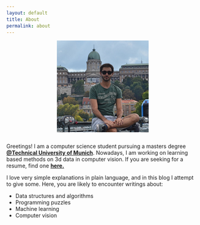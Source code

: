```yaml
---
layout: default
title: About
permalink: about
---
```


<div style="text-align:center; margin-top: 10px; margin-bottom: 25px"><img id="pp" src ="/assets/pp-small.jpg"/></div>

Greetings! I am a computer science student pursuing a masters degree <a href="https://www.tum.de/" target="_blank" onclick="ga('send', 'event', 'link-click', 'tum');"><b>@Technical University of Munich</b></a>. Nowadays, I am working on learning based methods on 3d data in computer vision. If you are seeking for a resume, find one <a href="/assets/cv-moe-un.pdf" target="_blank" onclick="ga('send', 'event', 'link-click', 'resume');"><b>here.</b></a>

I love very simple explanations in plain language, and in this blog I attempt to give some. Here, you are likely to encounter writings about:
- Data structures and algorithms
- Programming puzzles
- Machine learning
- Computer vision